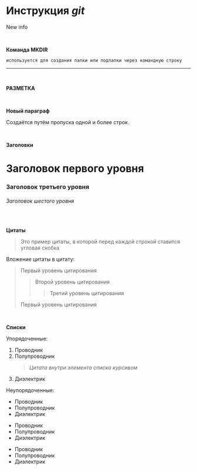 # Инструкция *git*
New info

<br>

**Команда MKDIR** 

    используется для создания папки или подпапки через командную строку

***

<br>

**РАЗМЕТКА**

<br>

**Новый параграф**

Создаётся путём пропуска одной и более строк.

<br>

**Заголовки**

# Заголовок первого уровня
### Заголовок третьего уровня
###### Заголовок шестого уровня

<br>

**Цитаты**

>Это пример цитаты,
>в которой перед каждой строкой
>ставится угловая скобка

Вложение цитаты в цитату:

> Первый уровень цитирования
>> Второй уровень цитирования
>>> Третий уровень цитирования
>
>Первый уровень цитирования

<br>

**Списки**

Упорядоченные:

1.	Проводник
2.	Полупроводник
      > *Цитата внутри элемента списка курсивом*
3.	Диэлектрик

Неупорядоченные:

* Проводник
* Полупроводник
* Диэлектрик

- Проводник
- Полупроводник
- Диэлектрик

+ Проводник
+ Полупроводник
+ Диэлектрик


